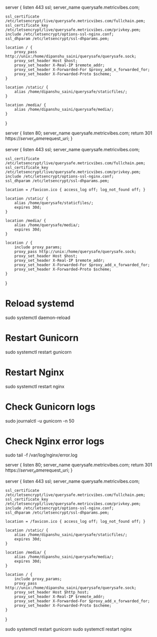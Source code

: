 <!-- nginx  -->

server {
    listen 443 ssl;
    server_name querysafe.metricvibes.com;

    ssl_certificate /etc/letsencrypt/live/querysafe.metricvibes.com/fullchain.pem;
    ssl_certificate_key /etc/letsencrypt/live/querysafe.metricvibes.com/privkey.pem;
    include /etc/letsencrypt/options-ssl-nginx.conf;
    ssl_dhparam /etc/letsencrypt/ssl-dhparams.pem;

    location / {
        proxy_pass http://unix:/home/dipanshu_saini/querysafe/querysafe.sock;
        proxy_set_header Host $host;
        proxy_set_header X-Real-IP $remote_addr;
        proxy_set_header X-Forwarded-For $proxy_add_x_forwarded_for;
        proxy_set_header X-Forwarded-Proto $scheme;
    }

    location /static/ {
        alias /home/dipanshu_saini/querysafe/staticfiles/;
    }

    location /media/ {
        alias /home/dipanshu_saini/querysafe/media/;
    }   
}



server {
    listen 80;
    server_name querysafe.metricvibes.com;
    return 301 https://$server_name$request_uri;
}

server {
    listen 443 ssl;
    server_name querysafe.metricvibes.com;

    ssl_certificate /etc/letsencrypt/live/querysafe.metricvibes.com/fullchain.pem;
    ssl_certificate_key /etc/letsencrypt/live/querysafe.metricvibes.com/privkey.pem;
    include /etc/letsencrypt/options-ssl-nginx.conf;
    ssl_dhparam /etc/letsencrypt/ssl-dhparams.pem;

    location = /favicon.ico { access_log off; log_not_found off; }

    location /static/ {
        alias /home/querysafe/staticfiles/;
        expires 30d;
    }

    location /media/ {
        alias /home/querysafe/media/;
        expires 30d;
    }

    location / {
        include proxy_params;
        proxy_pass http://unix:/home/querysafe/querysafe.sock;
        proxy_set_header Host $host;
        proxy_set_header X-Real-IP $remote_addr;
        proxy_set_header X-Forwarded-For $proxy_add_x_forwarded_for;
        proxy_set_header X-Forwarded-Proto $scheme;
    }
}


<!-- restart services  -->
# Reload systemd
sudo systemctl daemon-reload

# Restart Gunicorn
sudo systemctl restart gunicorn

# Restart Nginx
sudo systemctl restart nginx


<!-- logs -->
# Check Gunicorn logs
sudo journalctl -u gunicorn -n 50

# Check Nginx error logs
sudo tail -f /var/log/nginx/error.log   

<!-- 4.31 Updated nginx -->

server {
    listen 80;
    server_name querysafe.metricvibes.com;
    return 301 https://$server_name$request_uri;
}

server {
    listen 443 ssl;
    server_name querysafe.metricvibes.com;

    ssl_certificate /etc/letsencrypt/live/querysafe.metricvibes.com/fullchain.pem;
    ssl_certificate_key /etc/letsencrypt/live/querysafe.metricvibes.com/privkey.pem;
    include /etc/letsencrypt/options-ssl-nginx.conf;
    ssl_dhparam /etc/letsencrypt/ssl-dhparams.pem;

    location = /favicon.ico { access_log off; log_not_found off; }

    location /static/ {
        alias /home/dipanshu_saini/querysafe/staticfiles/;
        expires 30d;
    }

    location /media/ {
        alias /home/dipanshu_saini/querysafe/media/;
        expires 30d;
    }

    location / {
        include proxy_params;
        proxy_pass http://unix:/home/dipanshu_saini/querysafe/querysafe.sock;
        proxy_set_header Host $http_host;
        proxy_set_header X-Real-IP $remote_addr;
        proxy_set_header X-Forwarded-For $proxy_add_x_forwarded_for;
        proxy_set_header X-Forwarded-Proto $scheme;
    }
}


<!-- system restart cmd  -->
sudo systemctl restart gunicorn
sudo systemctl restart nginx
